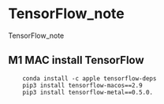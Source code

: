 # TensorFlow_note
TensorFlow_note

## M1 MAC install TensorFlow
```
    conda install -c apple tensorflow-deps
    pip3 install tensorflow-macos==2.9
    pip3 install tensorflow-metal==0.5.0.
```